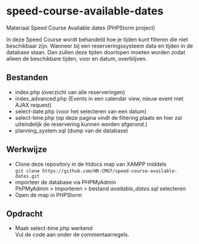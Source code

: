 # speed-course-available-dates
Materiaal Speed Course Available dates (PHPStorm project)

In deze Speed Course wordt behandeld hoe je tijden kunt filteren die niet beschikbaar zijn. Wanneer bij een reserveringssysteem data en tijden in de database staan. Dan zullen deze tijden doorlopen moeten worden zodat alleen de beschikbare tijden, voor en datum, overblijven.

## Bestanden
- index.php (overzicht van alle reserveringen)
- index_advanced.php (Events in een calendar view, nieuw event met AJAX request)
- select-date.php (voor het selecteren van een datum)
- select-time.php (op deze pagina vindt de filtering plaats en hier zal uiteindelijk de reservering kunnen worden afgerond.)
- planning_system.sql (dump van de database)

## Werkwijze
- Clone deze repository in de htdocs map van XAMPP middels  
  `git clone https://github.com/HR-CMGT/speed-course-available-dates.git`
- importeer de database via PHPMyAdmin  
  PhPMyAdmin > Importeren > bestand _available_dates.sql_ selecteren
- Open de map in PHPStorm

## Opdracht
- Maak select-time.php werkend  
  Vul de code aan onder de commentaarregels.